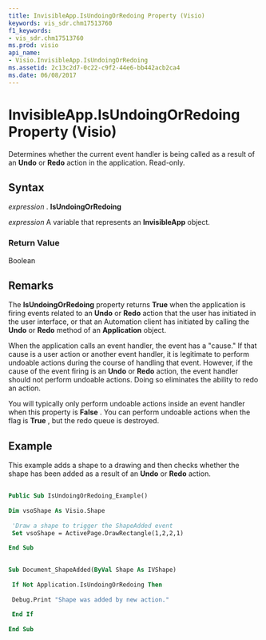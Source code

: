 ```yaml
---
title: InvisibleApp.IsUndoingOrRedoing Property (Visio)
keywords: vis_sdr.chm17513760
f1_keywords:
- vis_sdr.chm17513760
ms.prod: visio
api_name:
- Visio.InvisibleApp.IsUndoingOrRedoing
ms.assetid: 2c13c2d7-0c22-c9f2-44e6-bb442acb2ca4
ms.date: 06/08/2017
---
```



# InvisibleApp.IsUndoingOrRedoing Property (Visio)

Determines whether the current event handler is being called as a result of an  **Undo** or **Redo** action in the application. Read-only.


## Syntax

 _expression_ . **IsUndoingOrRedoing**

 _expression_ A variable that represents an **InvisibleApp** object.


### Return Value

Boolean


## Remarks

The  **IsUndoingOrRedoing** property returns **True** when the application is firing events related to an **Undo** or **Redo** action that the user has initiated in the user interface, or that an Automation client has initiated by calling the **Undo** or **Redo** method of an **Application** object.

When the application calls an event handler, the event has a "cause." If that cause is a user action or another event handler, it is legitimate to perform undoable actions during the course of handling that event. However, if the cause of the event firing is an  **Undo** or **Redo** action, the event handler should not perform undoable actions. Doing so eliminates the ability to redo an action.

You will typically only perform undoable actions inside an event handler when this property is  **False** . You can perform undoable actions when the flag is **True** , but the redo queue is destroyed.


## Example

This example adds a shape to a drawing and then checks whether the shape has been added as a result of an  **Undo** or **Redo** action.


```vb
 
Public Sub IsUndoingOrRedoing_Example() 
 
Dim vsoShape As Visio.Shape 
 
 'Draw a shape to trigger the ShapeAdded event 
 Set vsoShape = ActivePage.DrawRectangle(1,2,2,1) 
 
End Sub
```


```vb
 
Sub Document_ShapeAdded(ByVal Shape As IVShape) 
 
 If Not Application.IsUndoingOrRedoing Then 
 
 Debug.Print "Shape was added by new action." 
 
 End If 
 
End Sub
```


